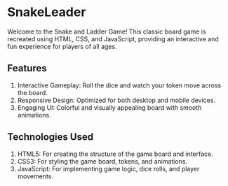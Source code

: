 # SnakeLeader
Welcome to the Snake and Ladder Game! This classic board game is recreated using HTML, CSS, and JavaScript, providing an interactive and fun experience for players of all ages.


## Features
1) Interactive Gameplay: Roll the dice and watch your token move across the board.
2) Responsive Design: Optimized for both desktop and mobile devices.
3) Engaging UI: Colorful and visually appealing board with smooth animations.
## Technologies Used
1) HTML5: For creating the structure of the game board and interface.
2) CSS3: For styling the game board, tokens, and animations.
3) JavaScript: For implementing game logic, dice rolls, and player movements.
